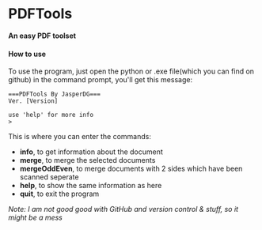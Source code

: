 # PDFTools

**An easy PDF toolset**

#### How to use

To use the program, just open the python or .exe file(which you can find on github) in the command prompt, you'll get this message:

```
===PDFTools By JasperDG===
Ver. [Version]

use 'help' for more info
>
```

This is where you can enter the commands:

- **info**, to get information about the document
- **merge**, to merge the selected documents
- **mergeOddEven**, to merge documents with 2 sides which have been scanned seperate
- **help**, to show the same information as here
- **quit**, to exit the program



*Note: I am not good good with GitHub and version control & stuff, so it might be a mess*

